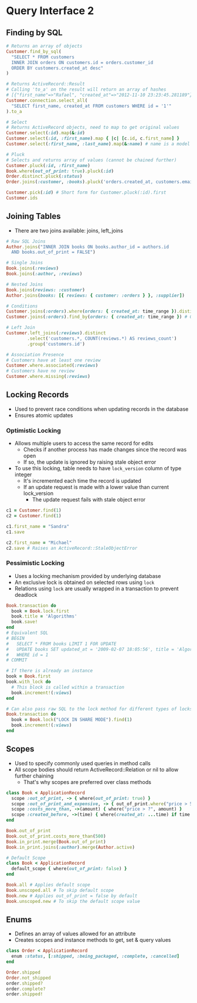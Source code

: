 # Query Interface 2

## Finding by SQL

```rb
# Returns an array of objects
Customer.find_by_sql(
  "SELECT * FROM customers
  INNER JOIN orders ON customers.id = orders.customer_id
  ORDER BY customers.created_at desc"
)

# Returns ActiveRecord::Result
# Calling 'to_a' on the result will return an array of hashes
# [{"first_name"=>"Rafael", "created_at"=>"2012-11-10 23:23:45.281189"}]
Customer.connection.select_all(
  "SELECT first_name, created_at FROM customers WHERE id = '1'"
).to_a

# Select
# Returns ActiveRecord objects, need to map to get original values
Customer.select(:id).map(&:id)
Customer.select(:id, :first_name).map { |c| [c.id, c.first_name] }
Customer.select(:first_name, :last_name).map(&:name) # name is a model method

# Pluck
# Selects and returns array of values (cannot be chained further)
Customer.pluck(:id, :first_name)
Book.where(out_of_print: true).pluck(:id)
Order.distinct.pluck(:status)
Order.joins(:customer, :books).pluck('orders.created_at, customers.email, books.title')

Customer.pick(:id) # Short form for Customer.pluck(:id).first
Customer.ids
```

## Joining Tables

-   There are two joins available: joins, left_joins

```rb
# Raw SQL Joins
Author.joins("INNER JOIN books ON books.author_id = authors.id
  AND books.out_of_print = FALSE")

# Single Joins
Book.joins(:reviews)
Book.joins(:author, :reviews)

# Nested Joins
Book.joins(reviews: :customer)
Author.joins(books: [{ reviews: { customer: :orders } }, :supplier])

# Conditions
Customer.joins(:orders).where(orders: { created_at: time_range }).distinct
Customer.joins(:orders).find_by(orders: { created_at: time_range }) # Gets first record

# Left Join
Customer.left_joins(:reviews).distinct
        .select('customers.*, COUNT(reviews.*) AS reviews_count')
        .group('customers.id')

# Association Presence
# Customers have at least one review
Customer.where.associated(:reviews)
# Customers have no review
Customer.where.missing(:reviews)
```

## Locking Records

-   Used to prevent race conditions when updating records in the database
-   Ensures atomic updates

### Optimistic Locking

-   Allows multiple users to access the same record for edits
    -   Checks if another process has made changes since the record was open
    -   If so, the update is ignored by raising stale object error
-   To use this locking, table needs to have `lock_version` column of type integer
    -   It's incremented each time the record is updated
    -   If an update request is made with a lower value than current lock_version
        -   The update request fails with stale object error

```rb
c1 = Customer.find(1)
c2 = Customer.find(1)

c1.first_name = "Sandra"
c1.save

c2.first_name = "Michael"
c2.save # Raises an ActiveRecord::StaleObjectError
```

### Pessimistic Locking

-   Uses a locking mechanism provided by underlying database
-   An exclusive lock is obtained on selected rows using `lock`
-   Relations using `lock` are usually wrapped in a transaction to prevent deadlock

```rb
Book.transaction do
  book = Book.lock.first
  book.title = 'Algorithms'
  book.save!
end
# Equivalent SQL
# BEGIN
#   SELECT * FROM books LIMIT 1 FOR UPDATE
#   UPDATE books SET updated_at = '2009-02-07 18:05:56', title = 'Algorithms'
#   WHERE id = 1
# COMMIT

# If there is already an instance
book = Book.first
book.with_lock do
  # This block is called within a transaction
  book.increment!(:views)
end

# Can also pass raw SQL to the lock method for different types of locks
Book.transaction do
  book = Book.lock("LOCK IN SHARE MODE").find(1)
  book.increment!(:views)
end
```

## Scopes

-   Used to specify commonly used queries in method calls
-   All scope bodies should return ActiveRecord::Relation or nil to allow further chaining
    -   That's why scopes are preferred over class methods

```rb
class Book < ApplicationRecord
  scope :out_of_print, -> { where(out_of_print: true) }
  scope :out_of_print_and_expensive, -> { out_of_print.where("price > 500") }
  scope :costs_more_than, ->(amount) { where("price > ?", amount) }
  scope :created_before, ->(time) { where(created_at: ...time) if time.present? }
end

Book.out_of_print
Book.out_of_print.costs_more_than(500)
Book.in_print.merge(Book.out_of_print)
Book.in_print.joins(:author).merge(Author.active)

# Default Scope
class Book < ApplicationRecord
  default_scope { where(out_of_print: false) }
end

Book.all # Applies default scope
Book.unscoped.all # To skip default scope
Book.new # Applies out_of_print = false by default
Book.unscoped.new # To skip the default scope value
```

## Enums

-   Defines an array of values allowed for an attribute
-   Creates scopes and instance methods to get, set & query values

```rb
class Order < ApplicationRecord
  enum :status, [:shipped, :being_packaged, :complete, :cancelled]
end

Order.shipped
Order.not_shipped
order.shipped?
order.complete?
order.shipped!
```
